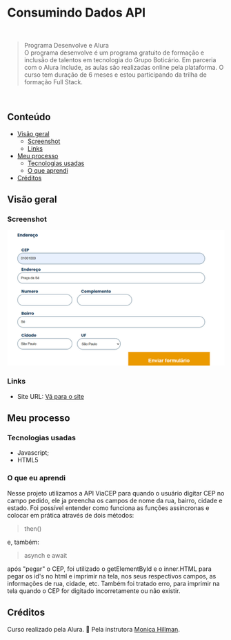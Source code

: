 # Consumindo Dados API

<br>

> Programa Desenvolve e Alura <br>
O programa desenvolve é um programa gratuito de formação e inclusão de talentos em tecnologia do Grupo Boticário. Em parceria com o Alura Include, as aulas são realizadas online pela plataforma. O curso tem duração de 6 meses e estou participando da trilha de formação Full Stack.

<br>

## Conteúdo

- [Visão geral](#visão-geral)
  - [Screenshot](#screenshot)
  - [Links](#links)
- [Meu processo](#meu-processo)
  - [Tecnologias usadas](#tecnologias-usadas)
  - [O que aprendi](#o-que-aprendi)
- [Créditos](#créditos)

## Visão geral

### Screenshot

![](./img/screenshot.jpg)

### Links
 - Site URL: [Vá para o site](https://santosfer.github.io/ja-consumindo-dados-api/)

 ## Meu processo

 ### Tecnologias usadas

 - Javascript;
 - HTML5

 ### O que eu aprendi

Nesse projeto utilizamos a API ViaCEP para quando o usuário digitar CEP no campo pedido, ele ja preencha os campos de nome da rua, bairro, cidade e estado. Foi possível entender como funciona as funções assincronas e colocar em prática através de dois métodos: 

> then()

e, também:

> asynch e await

após "pegar" o CEP, foi utilizado o getElementById e o inner.HTML para pegar os id's no html e imprimir na tela, nos seus respectivos campos, as informações de rua, cidade, etc. Também foi tratado erro, para imprimir na tela quando o CEP for digitado incorretamente ou não existir.

 ## Créditos

 Curso realizado pela Alura. 💙 Pela instrutora [Monica Hillman](https://github.com/MonicaHillman/js-consumindo-dados-api).